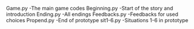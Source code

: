 Game.py       -The main game codes
Beginning.py  -Start of the story and introduction
Ending.py     -All endings
Feedbacks.py  -Feedbacks for used choices
Propend.py    -End of prototype
sit1-6.py     -Situations 1-6 in prototype
